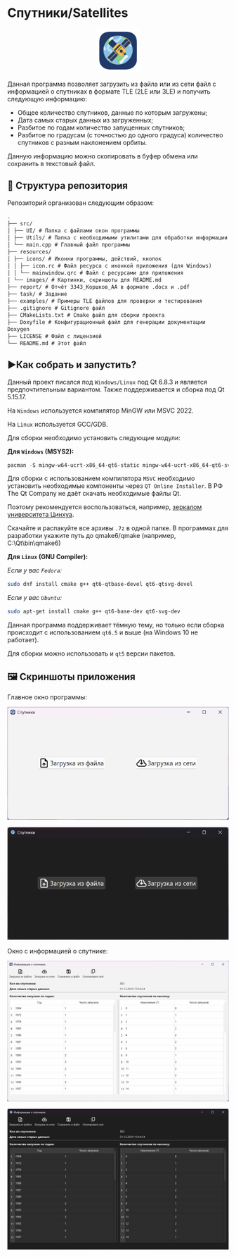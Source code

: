 # Спутники/Satellites

<div align="center"><img src="resources/icons/icon.svg" width="100" alt="Иконка"></div>

Данная программа позволяет загрузить из файла или из сети файл с информацией о спутниках в формате TLE (2LE или 3LE) и получить следующую информацию:

- Общее количество спутников, данные по которым загружены;
- Дата самых старых данных из загруженных;
- Разбитое по годам количество запущенных спутников;
- Разбитое по градусам (с точностью до одного градуса) количество спутников с разным наклонением орбиты.

Данную информацию можно скопировать в буфер обмена или сохранить в текстовый файл.

## **📁 Структура репозитория**

Репозиторий организован следующим образом:

```log
.
├── src/
│ ├── UI/ # Папка с файлами окон программы
│ ├── Utils/ # Папка с необходимыми утилитами для обработки информации
│ └── main.cpp # Главный файл программы 
├── resources/
│ ├── icons/ # Иконки программы, действий, кнопок
│ │ ├── icon.rc # Файл ресурса с иконкой приложения (для Windows)
│ │ └── mainwindow.qrc # Файл с ресурсами для приложения
│ └── images/ # Картинки, скриншоты для README.md
├── report/ # Отчёт 3343_Коршков_АА в формате .docx и .pdf
├── task/ # Задание
├── examples/ # Примеры TLE файлов для проверки и тестирования
├── .gitignore # Gitignore файл
├── CMakeLists.txt # Cmake файл для сборки проекта
├── Doxyfile # Конфигурационный файл для генерации документации Doxygen
├── LICENSE # Файл с лицензией
└── README.md # Этот файл
```

## **▶️Как собрать и запустить?**

Данный проект писался под `Windows/Linux` под Qt 6.8.3 и является предпочтительным вариантом.
Также поддерживается и сборка под Qt 5.15.17.

На `Windows` используется компилятор MinGW или MSVC 2022.

На `Linux` используется GCC/GDB.

Для сборки необходимо установить следующие модули:

**Для `Windows` (MSYS2):**

```ps1
pacman -S mingw-w64-ucrt-x86_64-qt6-static mingw-w64-ucrt-x86_64-qt6-svg
```

Для сборки с использованием компилятора `MSVC` необходимо установить необходимые компоненты через `QT Online Installer`.
В РФ The Qt Company не даёт скачать необходимые файлы Qt.

Поэтому рекомендуется воспользоваться, например, [зеркалом университета Цинхуа](https://mirrors.tuna.tsinghua.edu.cn/qt/online/qtsdkrepository/windows_x86/desktop/qt6_683/qt6_683/qt.qt6.683.win64_msvc2022_64/).

Скачайте и распакуйте все архивы `.7z` в одной папке.
В программах для разработки укажите путь до qmake6/qmake (например, C:\Qt\bin\qmake6)

**Для `Linux` (GNU Compiler):**

*Если у вас `Fedora`:*

```bash
sudo dnf install cmake g++ qt6-qtbase-devel qt6-qtsvg-devel
```

*Если у вас `Ubuntu`:*

```bash
sudo apt-get install cmake g++ qt6-base-dev qt6-svg-dev
```

Данная программа поддерживает тёмную тему, но только если сборка происходит с использованием `qt6.5` и выше (на Windows 10 не работает).

Для сборки можно использовать и `qt5` версии пакетов.

## 🖼️ Скриншоты приложения

Главное окно программы:

![Главное окно](/resources/images/MainWindow_light.png)

![Главное окно (тёмный режим)](/resources/images/MainWindow_dark.png)

Окно с информацией о спутнике:

![Окно с информацией](/resources/images/InfoWindow_light.png)

![Окно с информацией (тёмный режим)](/resources/images/InfoWindow_dark.png)
